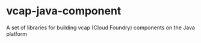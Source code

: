 vcap-java-component
===================

A set of libraries for building vcap (Cloud Foundry) components on the Java platform
